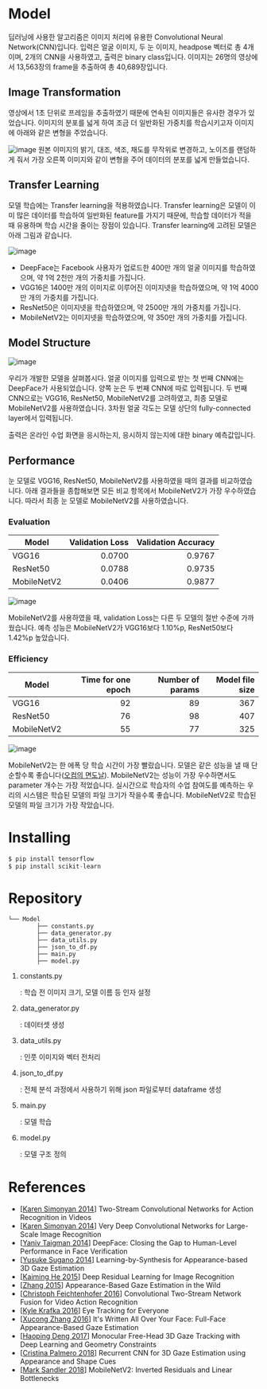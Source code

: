# Model

 딥러닝에 사용한 알고리즘은 이미지 처리에 유용한 Convolutional Neural Network(CNN)입니다. 입력은 얼굴 이미지, 두 눈 이미지, headpose 벡터로 총 4개이며, 2개의 CNN을 사용하였고, 출력은 binary class입니다. 이미지는 26명의 영상에서 13,563장의 frame을 추출하여 총 40,689장입니다.
 
 
## Image Transformation
 영상에서 1초 단위로 프레임을 추출하였기 때문에 연속된 이미지들은 유사한 경우가 있었습니다. 이미지의 분포를 넓게 하여 조금 더 일반화된 가중치를 학습시키고자 이미지에 아래와 같은 변형을 주었습니다.
 
 ![image](https://user-images.githubusercontent.com/61040406/91671156-06662780-eb5f-11ea-9535-f7df072481b4.png)
 원본 이미지의 밝기, 대조, 색조, 채도를 무작위로 변경하고, 노이즈를 랜덤하게 줘서 가장 오른쪽 이미지와 같이 변형을 주어 데이터의 분포를 넓게 만들었습니다.
 

## Transfer Learning

 모델 학습에는 Transfer learning을 적용하였습니다. Transfer learning은 모델이 이미 많은 데이터를 학습하여 일반화된 feature를 가지기 때문에, 학습할 데이터가 적을 때 유용하며 학습 시간을 줄이는 장점이 있습니다. Transfer learning에 고려된 모델은 아래 그림과 같습니다. 

![image](https://user-images.githubusercontent.com/61040406/91663178-3d6a1800-eb22-11ea-93d6-9d1d2afd0ea5.png)

- DeepFace는 Facebook 사용자가 업로드한 400만 개의 얼굴 이미지를 학습하였으며, 약 1억 2천만 개의 가중치를 가집니다.
- VGG16은 1400만 개의 이미지로 이루어진 이미지넷을 학습하였으며, 약 1억 4000만 개의 가중치를 가집니다.
- ResNet50은 이미지넷을 학습하였으며, 약 2500만 개의 가중치를 가집니다.
- MobileNetV2는 이미지넷을 학습하였으며, 약 350만 개의 가중치를 가집니다.


## Model Structure

 ![image](https://user-images.githubusercontent.com/61040406/91663643-2aa51280-eb25-11ea-8a99-bb7c8df9c260.png)

 우리가 개발한 모델을 살펴봅시다. 얼굴 이미지를 입력으로 받는 첫 번째 CNN에는 DeepFace가 사용되었습니다. 양쪽 눈은 두 번째 CNN에 따로 입력됩니다. 두 번째 CNN으로는 VGG16, ResNet50, MobileNetV2를 고려하였고, 최종 모델로 MobileNetV2를 사용하였습니다. 3차원 얼굴 각도는 모델 상단의 fully-connected layer에서 입력됩니다.

 출력은 온라인 수업 화면을 응시하는지, 응시하지 않는지에 대한 binary 예측값입니다.

## Performance

 눈 모델로 VGG16, ResNet50, MobileNetV2를 사용하였을 때의 결과를 비교하였습니다. 아래 결과들을 종합해보면 모든 비교 항목에서 MobileNetV2가 가장 우수하였습니다. 따라서 최종 눈 모델로 MobileNetV2를 사용하였습니다.

### Evaluation
| Model | Validation Loss | Validation Accuracy |
|---|---:|---:|
| VGG16 | 0.0700 | 0.9767 |
| ResNet50 | 0.0788 | 0.9735 |
| MobileNetV2 | 0.0406 | 0.9877 |

![image](https://user-images.githubusercontent.com/61040406/91663276-d436d480-eb22-11ea-81f3-91a734354fda.png)

 MobileNetV2를 사용하였을 때, validation Loss는 다른 두 모델의 절반 수준에 가까웠습니다. 예측 성능은 MobileNetV2가 VGG16보다 1.10%p, ResNet50보다 1.42%p 높았습니다.

### Efficiency
| Model | Time for one epoch | Number of params | Model file size |
|---|---:|---:|---:|
| VGG16 | 92 | 89 | 367 |
| ResNet50 | 76 | 98 | 407 |
| MobileNetV2 | 55 | 77 | 325 |

![image](https://user-images.githubusercontent.com/61040406/91663207-6be7f300-eb22-11ea-8ccf-6b0449a0b6bb.png)

 MobileNetV2는 한 에폭 당 학습 시간이 가장 빨랐습니다. 모델은 같은 성능을 낼 때 단순할수록 좋습니다([오컴의 면도날](https://en.wikipedia.org/wiki/Occam%27s_razor)). MobileNetV2는 성능이 가장 우수하면서도 parameter 개수는 가장 적었습니다. 실시간으로 학습자의 수업 참여도를 예측하는 우리의 시스템은 학습된 모델의 파일 크기가 작을수록 좋습니다. MobileNetV2로 학습된 모델의 파일 크기가 가장 작았습니다.

# Installing

```python
$ pip install tensorflow
$ pip install scikit-learn
```

# Repository

```
└── Model
        ├── constants.py
        ├── data_generator.py
        ├── data_utils.py
        ├── json_to_df.py
        ├── main.py
        ├── model.py
```

1. constants.py

    : 학습 전 이미지 크기, 모델 이름 등 인자 설정

2. data_generator.py

    : 데이터셋 생성

3. data_utils.py

    : 인풋 이미지와 벡터 전처리

4. json_to_df.py

    : 전체 분석 과정에서 사용하기 위해 json 파일로부터 dataframe 생성

5. main.py

    : 모델 학습

6. model.py

    : 모델 구조 정의

# References

- [[Karen Simonyan 2014](https://papers.nips.cc/paper/5353-two-stream-convolutional-networks-for-action-recognition-in-videos)] Two-Stream Convolutional Networks for Action Recognition in Videos
- [[Karen Simonyan 2014](https://arxiv.org/abs/1409.1556)] Very Deep Convolutional Networks for Large-Scale Image Recognition
- [[Yaniv Taigman 2014](https://www.cv-foundation.org/openaccess/content_cvpr_2014/html/Taigman_DeepFace_Closing_the_2014_CVPR_paper.html)] DeepFace: Closing the Gap to Human-Level Performance in Face Verification
- [[Yusuke Sugano 2014](https://ieeexplore.ieee.org/document/6909631)] Learning-by-Synthesis for Appearance-based 3D Gaze Estimation
- [[Kaiming He 2015](https://arxiv.org/abs/1512.03385)] Deep Residual Learning for Image Recognition
- [[Zhang 2015](https://arxiv.org/abs/1504.02863)] Appearance-Based Gaze Estimation in the Wild
- [[Christoph Feichtenhofer 2016](https://arxiv.org/abs/1604.06573)] Convolutional Two-Stream Network Fusion for Video Action Recognition
- [[Kyle Krafka 2016](https://arxiv.org/abs/1606.05814)] Eye Tracking for Everyone
- [[Xucong Zhang 2016](https://arxiv.org/abs/1611.08860)] It's Written All Over Your Face: Full-Face Appearance-Based Gaze Estimation
- [[Haoping Deng 2017](https://ieeexplore.ieee.org/document/8237603)] Monocular Free-Head 3D Gaze Tracking with Deep Learning and Geometry Constraints
- [[Cristina Palmero 2018](https://arxiv.org/abs/1805.03064)] Recurrent CNN for 3D Gaze Estimation using Appearance and Shape Cues
- [[Mark Sandler 2018](https://arxiv.org/abs/1801.04381)] MobileNetV2: Inverted Residuals and Linear Bottlenecks
